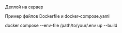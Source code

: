 Деплой на сервер


Пример файлов Dockerfile и docker-compose.yaml


docker compose --env-file /path/to/your/.env up --build